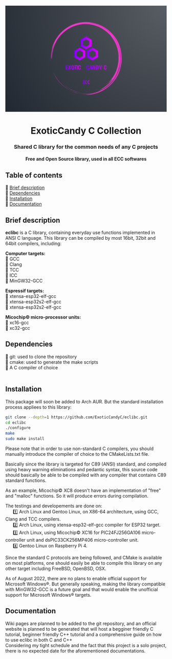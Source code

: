 ![alt text](media/banner.png)
<h1 align="center">ExoticCandy C Collection</h1>
<h3 align="center">Shared C library for the common needs of any C projects</h3>
<h4 align="center">Free and Open Source library, used in all ECC softwares</h4>


## Table of contents
🔸 [Brief description](#brief-description) \
🔸 [Dependencies](#dependencies) \
🔸 [Installation](#installation) \
🔸 [Documentation](#documentation)




## Brief description

**eclibc** is a C library, containing everyday use functions implemented in ANSI C language. This library can be compiled by most 16bit, 32bit and 64bit compilers, including:

**Computer targets:**<br />
🔹 GCC<br />
🔹 Clang<br />
🔹 TCC<br />
🔹 ICC<br />
🔹 MinGW32-GCC<br />

**Espressif targets:**<br />
🔸 xtensa-esp32-elf-gcc<br />
🔸 xtensa-esp32s2-elf-gcc<br />
🔸 xtensa-esp32s2-elf-gcc<br />

**Micochip© micro-processor units:**<br />
🔸 xc16-gcc<br />
🔸 xc32-gcc<br />


## Dependencies

💠️ git: used to clone the repository<br />
💠️ cmake: used to generate the make scripts<br />
💠️ A C compiler of choice<br />
<br />

## Installation

This package will soon be added to Arch AUR. But the standard installation process appliees to this library:

```bash
git clone --depth=1 https://github.com/ExoticCandyC/eclibc.git
cd eclibc
./configure
make
sudo make install
```

Please note that in order to use non-standard C compilers, you should manually introduce the compiler of choice to the CMakeLists.txt file.

Basically since the library is targeted for C89 (ANSI) standard, and compiled using heavy warning eliminations and pedantic syntax, this source code should basically be able to be compiled with any compiler that contains C89 standard functions.

As an example, Micochip© XC8 doesn't have an implementation of "free" and "malloc" functions. So it will produce errors during compilation.

The testings and developements are done on:<br />
&nbsp;&nbsp;&nbsp;&nbsp;&nbsp;&nbsp;1️⃣ Arch Linux and Gentoo Linux, on X86-64 architecture, using GCC, Clang and TCC compilers.<br />
&nbsp;&nbsp;&nbsp;&nbsp;&nbsp;&nbsp;2️⃣ Arch Linux, using xtensa-esp32-elf-gcc compiler for ESP32 target.<br />
&nbsp;&nbsp;&nbsp;&nbsp;&nbsp;&nbsp;3️⃣ Arch Linux, using Micochip© XC16 for PIC24FJ256GA106 micro-controller unit and dsPIC33CK256MP406 micro-controller unit.<br />
&nbsp;&nbsp;&nbsp;&nbsp;&nbsp;&nbsp;4️⃣ Gentoo Linux on Raspberry Pi 4.<br />

Since the standard C protocols are being followed, and CMake is available on most platforms, one should easily be able to compile this library on any other target including FreeBSD, OpenBSD, OSX. 

As of August 2022, there are no plans to enable official support for Microsoft Windows®. But generally speaking, making the library compatible with MinGW32-GCC is a future goal and that would enable the unofficial support for Microsoft Windows® targets.

## Documentation

Wiki pages are planned to be added to the git repository, and an official website is planned to be generated that will host a begginer friendly C tutorial, beginner friendly C++ tutorial and a comprehensive guide on how to use eclibc in both C and C++<br />
Considering my tight schedule and the fact that this project is a solo project, there is no expected date for the aforementioned documentations.

